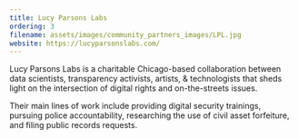 ```yaml
---
title: Lucy Parsons Labs
ordering: 3
filename: assets/images/community_partners_images/LPL.jpg
website: https://lucyparsonslabs.com/
---
```

Lucy Parsons Labs is a charitable Chicago-based collaboration between data scientists, transparency activists, artists, & technologists that sheds light on the intersection of digital rights and on-the-streets issues.

Their main lines of work include providing digital security trainings, pursuing police accountability, researching the use of civil asset forfeiture, and filing public records requests.